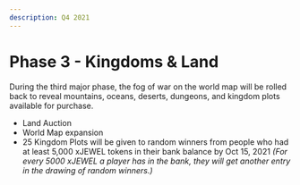```yaml
---
description: Q4 2021
---
```


# Phase 3 - Kingdoms & Land

During the third major phase, the fog of war on the world map will be rolled back to reveal mountains, oceans, deserts, dungeons, and kingdom plots available for purchase.

* Land Auction
* World Map expansion
* 25 Kingdom Plots will be given to random winners from people who had at least 5,000 xJEWEL tokens in their bank balance by Oct 15, 2021 _\(For every 5000 xJEWEL a player has in the bank, they will get another entry in the drawing of random winners.\)_

